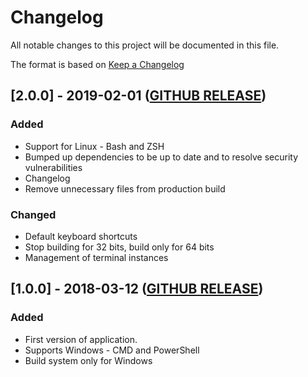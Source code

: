 # Changelog

All notable changes to this project will be documented in this file.

The format is based on [Keep a Changelog](https://keepachangelog.com/en/1.0.0/)

## [2.0.0] - 2019-02-01 ([GITHUB RELEASE](https://github.com/darekg11/Terminallo/releases/tag/v2.0.0))

### Added

- Support for Linux - Bash and ZSH
- Bumped up dependencies to be up to date and to resolve security vulnerabilities
- Changelog
- Remove unnecessary files from production build

### Changed

- Default keyboard shortcuts
- Stop building for 32 bits, build only for 64 bits
- Management of terminal instances

## [1.0.0] - 2018-03-12 ([GITHUB RELEASE](https://github.com/darekg11/Terminallo/releases/tag/v1.0.0))

### Added

- First version of application.
- Supports Windows - CMD and PowerShell
- Build system only for Windows
